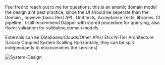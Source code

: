 
Feel free to reach out to me for questions.
this is an anemic domain model the design aint best practice, since the UI should be seperate than the Domain , however,basic Rest API , Unit tests, Acceptance Tests, libraries, CI pipeline , i still recommend Dapper with stored procedure for querying, also fluent validation for validating domain models.

Externals can be Databases/Clouds/Other APIs/ Etcs
N-Tier Architecture (Loosly Coupled System Scalling Horizontally, they can be split independantly to microservices the services)

![System-Design](https://user-images.githubusercontent.com/103900072/195387537-41445d89-293b-4bfd-ac68-1a42725e9f7b.png)
